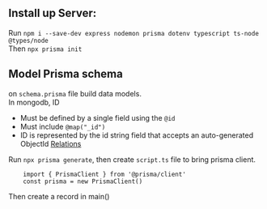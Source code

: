 ## Install up Server:

Run `npm i --save-dev express nodemon prisma dotenv typescript ts-node @types/node`  
Then `npx prisma init`

## Model Prisma schema

on `schema.prisma` file build data models.  
In mongodb, ID

- Must be defined by a single field using the `@id`
- Must include `@map("_id")`
- ID is represented by the id string field that accepts an auto-generated ObjectId
  [Relations](https://www.prisma.io/docs/concepts/components/prisma-schema/relations)

Run `npx prisma generate`, then create `script.ts` file to bring prisma client.

```
    import { PrismaClient } from '@prisma/client'
    const prisma = new PrismaClient()
```

Then create a record in main()
